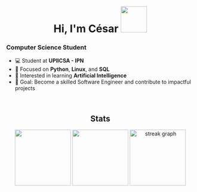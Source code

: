 <h1 align="center">Hi, I'm César <img src="https://media.giphy.com/media/JvxG1YZ5BcSy1GU0DN/giphy.gif" width="70"></h1>

### Computer Science Student

- 💻 Student at **UPIICSA - IPN**  
- 🐍 Focused on **Python**, **Linux**, and **SQL**  
- 🤖 Interested in learning **Artificial Intelligence**  
- 🎯 Goal: Become a skilled Software Engineer and contribute to impactful projects

<br>

<div align="center">
  <h2> Stats </h2>
  <img src="https://github-readme-stats.vercel.app/api?username=cesarleroy&show_icons=true&theme=github_dark&hide_border=true" height="150"/> 
  <img src="https://github-readme-stats.vercel.app/api/top-langs?username=cesarleroy&layout=compact&theme=github_dark&hide_border=true" height="150"/> 
  <img src="https://streak-stats.demolab.com?user=cesarleroy&locale=en&mode=weekly&theme=github_dark&hide_border=true&border_radius=4&order=3" height="150" alt="streak graph"/>
</div>
